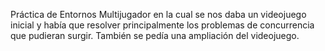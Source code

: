 Práctica de Entornos Multijugador en la cual se nos daba un videojuego inicial y había que resolver principalmente los problemas de concurrencia que pudieran surgir. También se pedía una ampliación del videojuego.
